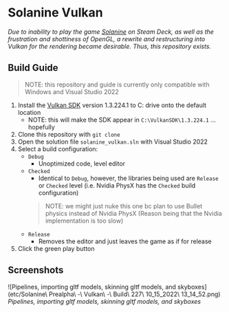 # Solanine Vulkan

*Due to inability to play the game [Solanine](https://github.com/TimoGuy/DemoEngine) on Steam Deck, as well as the frustration and shottiness of OpenGL, a rewrite and restructuring into Vulkan for the rendering became desirable. Thus, this repository exists.*

## Build Guide

> NOTE: this repository and guide is currently only compatible with Windows and Visual Studio 2022

1. Install the [Vulkan SDK](https://vulkan.lunarg.com/sdk/home) version 1.3.224.1 to C: drive onto the default location
   - NOTE: this will make the SDK appear in `C:\VulkanSDK\1.3.224.1` ... hopefully
2. Clone this repository with `git clone`
3. Open the solution file `solanine_vulkan.sln` with Visual Studio 2022
4. Select a build configuration:
   - `Debug`
     - Unoptimized code, level editor
   - `Checked`
     - Identical to `Debug`, however, the libraries being used are `Release` or `Checked` level (i.e. Nvidia PhysX has the `Checked` build configuration)
     > NOTE: we might just nuke this one bc plan to use Bullet physics instead of Nvidia PhysX (Reason being that the Nvidia implementation is too slow)
   - `Release`
     - Removes the editor and just leaves the game as if for release
5. Click the green play button

## Screenshots

![Pipelines, importing gltf models, skinning gltf models, and skyboxes](etc/Solanine\ Prealpha\ -\ Vulkan\ -\ Build\ 227\ 10_15_2022\ 13_14_52.png)
*Pipelines, importing gltf models, skinning gltf models, and skyboxes*
